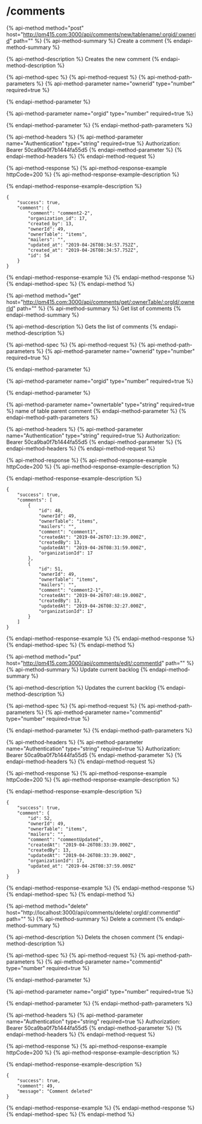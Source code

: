 # /comments

{% api-method method="post" host="http://pm415.com:3000/api/comments/new/tablename/:orgid/:ownerid" path="" %}
{% api-method-summary %}
Create a comment
{% endapi-method-summary %}

{% api-method-description %}
Creates the new comment 
{% endapi-method-description %}

{% api-method-spec %}
{% api-method-request %}
{% api-method-path-parameters %}
{% api-method-parameter name="ownerid" type="number" required=true %}

{% endapi-method-parameter %}

{% api-method-parameter name="orgid" type="number" required=true %}

{% endapi-method-parameter %}
{% endapi-method-path-parameters %}

{% api-method-headers %}
{% api-method-parameter name="Authentication" type="string" required=true %}
Authorization: Bearer 50ca9ba0f7b1444fa55d5
{% endapi-method-parameter %}
{% endapi-method-headers %}
{% endapi-method-request %}

{% api-method-response %}
{% api-method-response-example httpCode=200 %}
{% api-method-response-example-description %}

{% endapi-method-response-example-description %}

```
{
    "success": true,
    "comment": {
        "comment": "comment2-2",
        "organization_id": 17,
        "created_by": 13,
        "ownerId": 49,
        "ownerTable": "items",
        "mailers": "",
        "updated_at": "2019-04-26T08:34:57.752Z",
        "created_at": "2019-04-26T08:34:57.752Z",
        "id": 54
    }
}
```
{% endapi-method-response-example %}
{% endapi-method-response %}
{% endapi-method-spec %}
{% endapi-method %}

{% api-method method="get" host="http://pm415.com:3000/api/comments/get/:ownerTable/:orgId/:ownerId" path="" %}
{% api-method-summary %}
Get list of comments
{% endapi-method-summary %}

{% api-method-description %}
Gets the list of comments
{% endapi-method-description %}

{% api-method-spec %}
{% api-method-request %}
{% api-method-path-parameters %}
{% api-method-parameter name="ownerid" type="number" required=true %}

{% endapi-method-parameter %}

{% api-method-parameter name="orgid" type="number" required=true %}

{% endapi-method-parameter %}

{% api-method-parameter name="ownertable" type="string" required=true %}
name of table parent comment
{% endapi-method-parameter %}
{% endapi-method-path-parameters %}

{% api-method-headers %}
{% api-method-parameter name="Authentication" type="string" required=true %}
Authorization: Bearer 50ca9ba0f7b1444fa55d5
{% endapi-method-parameter %}
{% endapi-method-headers %}
{% endapi-method-request %}

{% api-method-response %}
{% api-method-response-example httpCode=200 %}
{% api-method-response-example-description %}

{% endapi-method-response-example-description %}

```
{
    "success": true,
    "comments": [
        {
            "id": 48,
            "ownerId": 49,
            "ownerTable": "items",
            "mailers": "",
            "comment": "comment1",
            "createdAt": "2019-04-26T07:13:39.000Z",
            "createdBy": 13,
            "updatedAt": "2019-04-26T08:31:59.000Z",
            "organizationId": 17
        },
        {
            "id": 51,
            "ownerId": 49,
            "ownerTable": "items",
            "mailers": "",
            "comment": "comment2-1",
            "createdAt": "2019-04-26T07:48:19.000Z",
            "createdBy": 13,
            "updatedAt": "2019-04-26T08:32:27.000Z",
            "organizationId": 17
        }
    ]
}
```
{% endapi-method-response-example %}
{% endapi-method-response %}
{% endapi-method-spec %}
{% endapi-method %}

{% api-method method="put" host="http://pm415.com:3000/api/comments/edit/:commentId" path="" %}
{% api-method-summary %}
Update current backlog
{% endapi-method-summary %}

{% api-method-description %}
Updates the current backlog
{% endapi-method-description %}

{% api-method-spec %}
{% api-method-request %}
{% api-method-path-parameters %}
{% api-method-parameter name="commentid" type="number" required=true %}

{% endapi-method-parameter %}
{% endapi-method-path-parameters %}

{% api-method-headers %}
{% api-method-parameter name="Authentication" type="string" required=true %}
Authorization: Bearer 50ca9ba0f7b1444fa55d5
{% endapi-method-parameter %}
{% endapi-method-headers %}
{% endapi-method-request %}

{% api-method-response %}
{% api-method-response-example httpCode=200 %}
{% api-method-response-example-description %}

{% endapi-method-response-example-description %}

```
{
    "success": true,
    "comment": {
        "id": 52,
        "ownerId": 49,
        "ownerTable": "items",
        "mailers": "",
        "comment": "commentUpdated",
        "createdAt": "2019-04-26T08:33:39.000Z",
        "createdBy": 13,
        "updatedAt": "2019-04-26T08:33:39.000Z",
        "organizationId": 17,
        "updated_at": "2019-04-26T08:37:59.009Z"
    }
}
```
{% endapi-method-response-example %}
{% endapi-method-response %}
{% endapi-method-spec %}
{% endapi-method %}

{% api-method method="delete" host="http://localhost:3000/api/comments/delete/:orgId/:commentId" path="" %}
{% api-method-summary %}
Delete a comment
{% endapi-method-summary %}

{% api-method-description %}
Delets the chosen comment
{% endapi-method-description %}

{% api-method-spec %}
{% api-method-request %}
{% api-method-path-parameters %}
{% api-method-parameter name="commentid" type="number" required=true %}

{% endapi-method-parameter %}

{% api-method-parameter name="orgid" type="number" required=true %}

{% endapi-method-parameter %}
{% endapi-method-path-parameters %}

{% api-method-headers %}
{% api-method-parameter name="Authentication" type="string" required=true %}
Authorization: Bearer 50ca9ba0f7b1444fa55d5
{% endapi-method-parameter %}
{% endapi-method-headers %}
{% endapi-method-request %}

{% api-method-response %}
{% api-method-response-example httpCode=200 %}
{% api-method-response-example-description %}

{% endapi-method-response-example-description %}

```
{
    "success": true,
    "comment": 49,
    "message": "Comment deleted"
}
```
{% endapi-method-response-example %}
{% endapi-method-response %}
{% endapi-method-spec %}
{% endapi-method %}


